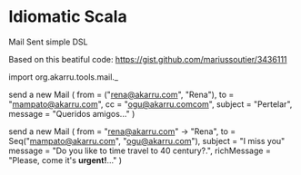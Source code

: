 # Idiomatic Scala

Mail Sent simple DSL

Based on this beatiful code: https://gist.github.com/mariussoutier/3436111


  import org.akarru.tools.mail._

  send a new Mail (
    from = ("rena@akarru.com", "Rena"),
    to = "mampato@akarru.com",
    cc = "ogu@akarru.comcom",
    subject = "Pertelar",
    message = "Queridos amigos..."
  )

  send a new Mail (
    from = "rena@akarru.com" -> "Rena",
    to = Seq("mampato@akarru.com", "ogu@akarru.com"),
    subject = "I miss you"
    message = "Do you like to time travel to 40 century?.",
    richMessage = "Please, come <blink>it's</blink> <strong>urgent!</strong>..."
  )

